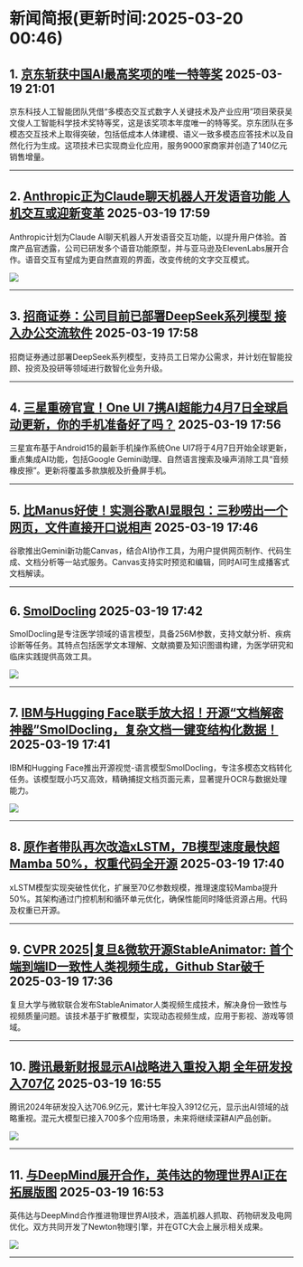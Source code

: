 # 新闻简报(更新时间:2025-03-20 00:46)

## 1. [京东斩获中国AI最高奖项的唯一特等奖](https://www.aibase.com/zh/news/16431)   2025-03-19 21:01

京东科技人工智能团队凭借“多模态交互式数字人关键技术及产业应用”项目荣获吴文俊人工智能科学技术奖特等奖，这是该奖项本年度唯一的特等奖。京东团队在多模态交互技术上取得突破，包括低成本人体建模、语义一致多模态应答技术以及自然化行为生成。这项技术已实现商业化应用，服务9000家商家并创造了140亿元销售增量。

---

## 2. [Anthropic正为Claude聊天机器人开发语音功能 人机交互或迎新变革](https://www.aibase.com/zh/news/16430)   2025-03-19 17:59

Anthropic计划为Claude AI聊天机器人开发语音交互功能，以提升用户体验。首席产品官透露，公司已研发多个语音功能原型，并与亚马逊及ElevenLabs展开合作。语音交互有望成为更自然直观的界面，改变传统的文字交互模式。

![](https://pic.chinaz.com/picmap/202307120853038799_0.jpg)

---

## 3. [招商证券：公司目前已部署DeepSeek系列模型 接入办公交流软件](https://www.aibase.com/zh/news/16429)   2025-03-19 17:58

招商证券通过部署DeepSeek系列模型，支持员工日常办公需求，并计划在智能投顾、投资及投研等领域进行数智化业务升级。

---

## 4. [三星重磅官宣！One UI 7携AI超能力4月7日全球启动更新，你的手机准备好了吗？](https://www.aibase.com/zh/news/16428)   2025-03-19 17:56

三星宣布基于Android15的最新手机操作系统One UI7将于4月7日开始全球更新，重点集成AI功能，包括Google Gemini助理、自然语言搜索及噪声消除工具“音频橡皮擦”。更新将覆盖多款旗舰及折叠屏手机。

---

## 5. [比Manus好使！实测谷歌AI显眼包：三秒唠出一个网页，文件直接开口说相声](https://www.jiqizhixin.com/articles/2025-03-19-13)   2025-03-19 17:46

谷歌推出Gemini新功能Canvas，结合AI协作工具，为用户提供网页制作、代码生成、文档分析等一站式服务。Canvas支持实时预览和编辑，同时AI可生成播客式文档解读。

---

## 6. [SmolDocling](https://top.aibase.com/tool/smoldocling)   2025-03-19 17:42

SmolDocling是专注医学领域的语言模型，具备256M参数，支持文献分析、疾病诊断等任务。其特点包括医学文本理解、文献摘要及知识图谱构建，为医学研究和临床实践提供高效工具。

![](https://pic.chinaz.com/ai/2025/03/19/202503191742125393.jpg)

---

## 7. [IBM与Hugging Face联手放大招！开源“文档解密神器”SmolDocling，复杂文档一键变结构化数据！](https://www.aibase.com/zh/news/16427)   2025-03-19 17:41

IBM和Hugging Face推出开源视觉-语言模型SmolDocling，专注多模态文档转化任务。该模型既小巧又高效，精确捕捉文档页面元素，显著提升OCR与数据处理能力。

![](https://upload.chinaz.com/2025/0319/6387800281608764469384329.png)

---

## 8. [原作者带队再次改造xLSTM，7B模型速度最快超Mamba 50%，权重代码全开源](https://www.jiqizhixin.com/articles/2025-03-19-12)   2025-03-19 17:40

xLSTM模型实现突破性优化，扩展至70亿参数规模，推理速度较Mamba提升50%。其架构通过门控机制和循环单元优化，确保性能同时降低资源占用。代码及权重已开源。

---

## 9. [CVPR 2025|复旦&微软开源StableAnimator: 首个端到端ID一致性人类视频生成，Github Star破千](https://www.jiqizhixin.com/articles/2025-03-19-11)   2025-03-19 17:36

复旦大学与微软联合发布StableAnimator人类视频生成技术，解决身份一致性与视频质量问题。该技术基于扩散模型，实现动态视频生成，应用于影视、游戏等领域。

---

## 10. [腾讯最新财报显示AI战略进入重投入期 全年研发投入707亿](https://www.aibase.com/zh/news/16426)   2025-03-19 16:55

腾讯2024年研发投入达706.9亿元，累计七年投入3912亿元，显示出AI领域的战略重视。混元大模型已接入700多个应用场景，未来将继续深耕AI产品创新。

![](https://pic.chinaz.com/picmap/201811151633427149_4.jpg)

---

## 11. [与DeepMind展开合作，英伟达的物理世界AI正在拓展版图](https://www.jiqizhixin.com/articles/2025-03-19-10)   2025-03-19 16:53

英伟达与DeepMind合作推进物理世界AI技术，涵盖机器人抓取、药物研发及电网优化。双方共同开发了Newton物理引擎，并在GTC大会上展示相关成果。

![](https://image.jiqizhixin.com/uploads/editor/4a3192fd-ecfb-4d5d-ab0a-fe356daee97e/162609.png)

---